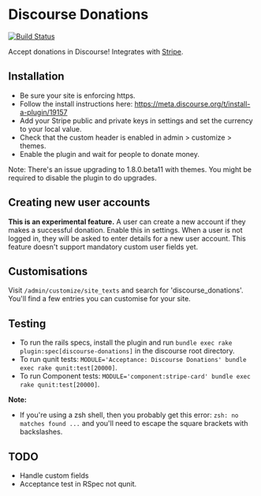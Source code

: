 # Discourse Donations

[![Build Status](https://travis-ci.org/choiceaustralia/discourse-donations.svg?branch=master)](https://travis-ci.org/choiceaustralia/discourse-donations)

Accept donations in Discourse! Integrates with [Stripe](https://stripe.com).

## Installation

* Be sure your site is enforcing https.
* Follow the install instructions here: https://meta.discourse.org/t/install-a-plugin/19157
* Add your Stripe public and private keys in settings and set the currency to your local value.
* Check that the custom header is enabled in admin > customize > themes.
* Enable the plugin and wait for people to donate money.

Note: There's an issue upgrading to 1.8.0.beta11 with themes. You might be required to disable the plugin to do upgrades.


## Creating new user accounts

**This is an experimental feature.** A user can create a new account if they makes a successful donation. Enable this in settings. When a user is not logged in, they will be asked to enter details for a new user account. This feature doesn't support mandatory custom user fields yet.

## Customisations

Visit `/admin/customize/site_texts` and search for 'discourse_donations'. You'll find a few entries you can customise for your site.

## Testing

* To run the rails specs, install the plugin and run `bundle exec rake plugin:spec[discourse-donations]` in the discourse root directory.
* To run qunit tests: `MODULE='Acceptance: Discourse Donations' bundle exec rake qunit:test[20000]`.
* To run Component tests: `MODULE='component:stripe-card' bundle exec rake qunit:test[20000]`.

**Note:**

* If you're using a zsh shell, then you probably get this error: `zsh: no matches found ...` and you'll need to escape the square brackets with backslashes.

## TODO

* Handle custom fields
* Acceptance test in RSpec not qunit. 

